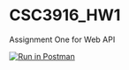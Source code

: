 # CSC3916_HW1
Assignment One for Web API

[![Run in Postman](https://run.pstmn.io/button.svg)](https://app.getpostman.com/run-collection/b42e0df5432c6ca258bc#?env%5BHW1%5D=W3siZGVzY3JpcHRpb24iOnsiY29udGVudCI6IiIsInR5cGUiOiJ0ZXh0L3BsYWluIn0sInZhbHVlIjoidGVzdCBlY2hvIiwia2V5IjoiZWNob19ib2R5IiwiZW5hYmxlZCI6dHJ1ZX1d)
